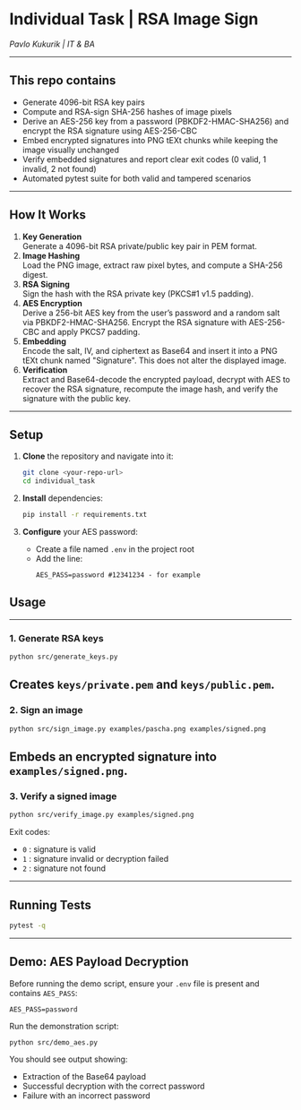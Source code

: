 # Individual Task | RSA Image Sign 

_Pavlo Kukurik | IT & BA_

---
## This repo contains

- Generate 4096-bit RSA key pairs
- Compute and RSA-sign SHA-256 hashes of image pixels
- Derive an AES-256 key from a password (PBKDF2-HMAC-SHA256) and encrypt the RSA signature using AES-256-CBC
- Embed encrypted signatures into PNG tEXt chunks while keeping the image visually unchanged
- Verify embedded signatures and report clear exit codes (0 valid, 1 invalid, 2 not found)
- Automated pytest suite for both valid and tampered scenarios
---
## How It Works

1. **Key Generation**\
   Generate a 4096-bit RSA private/public key pair in PEM format.
2. **Image Hashing**\
   Load the PNG image, extract raw pixel bytes, and compute a SHA-256 digest.
3. **RSA Signing**\
   Sign the hash with the RSA private key (PKCS#1 v1.5 padding).
4. **AES Encryption**\
   Derive a 256-bit AES key from the user’s password and a random salt via PBKDF2-HMAC-SHA256. Encrypt the RSA signature with AES-256-CBC and apply PKCS7 padding.
5. **Embedding**\
   Encode the salt, IV, and ciphertext as Base64 and insert it into a PNG tEXt chunk named "Signature". This does not alter the displayed image.
6. **Verification**\
   Extract and Base64-decode the encrypted payload, decrypt with AES to recover the RSA signature, recompute the image hash, and verify the signature with the public key.


---
## Setup

1. **Clone** the repository and navigate into it:

   ```bash
   git clone <your-repo-url>
   cd individual_task
   ```

2. **Install** dependencies:

   ```bash
   pip install -r requirements.txt
   ```

3. **Configure** your AES password:

   - Create a file named `.env` in the project root
   - Add the line:
     ```dotenv
     AES_PASS=password #12341234 - for example
     ```

## Usage
---
### 1. Generate RSA keys

```bash
python src/generate_keys.py
```

Creates `keys/private.pem` and `keys/public.pem`.
---
### 2. Sign an image

```bash
python src/sign_image.py examples/pascha.png examples/signed.png
```

Embeds an encrypted signature into `examples/signed.png`.
---
### 3. Verify a signed image

```bash
python src/verify_image.py examples/signed.png
```

Exit codes:

- `0` : signature is valid
- `1` : signature invalid or decryption failed
- `2` : signature not found

---
## Running Tests

```bash
pytest -q
```

---
## Demo: AES Payload Decryption

Before running the demo script, ensure your `.env` file is present and contains `AES_PASS`:

```dotenv
AES_PASS=password

```

Run the demonstration script:

```bash
python src/demo_aes.py
```

You should see output showing:

- Extraction of the Base64 payload
- Successful decryption with the correct password
- Failure with an incorrect password

